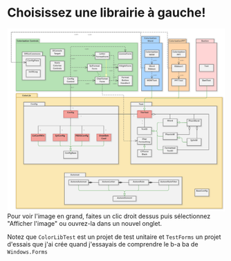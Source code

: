 # Choisissez une librairie à gauche!

![structure](../images/Les_classes.png)
Pour voir l'image en grand, faites un clic droit dessus puis sélectionnez "Afficher l'image" ou ouvrez-la dans un nouvel onglet.

Notez que `ColorLibTest` est un projet de test unitaire et `TestForms` un projet d'essais que j'ai crée quand j'essayais de comprendre le b-a ba de `Windows.Forms`
